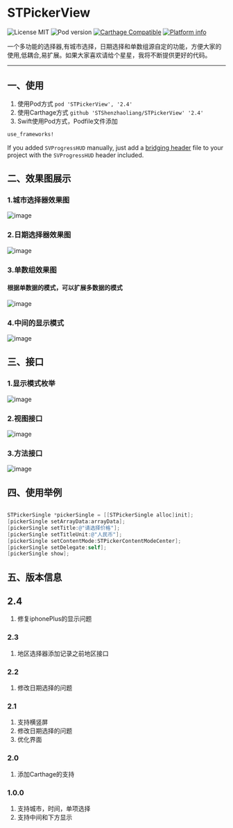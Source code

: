 # STPickerView

![License MIT](https://img.shields.io/github/license/mashape/apistatus.svg?maxAge=2592000)
![Pod version](https://img.shields.io/cocoapods/v/STPickerView.svg?style=flat)
[![Carthage Compatible](https://img.shields.io/badge/Carthage-compatible-4BC51D.svg?style=flat)](https://github.com/Carthage/Carthage)
[![Platform info](https://img.shields.io/cocoapods/p/STPickerView.svg?style=flat)](http://cocoadocs.org/docsets/STPickerView)

一个多功能的选择器,有城市选择，日期选择和单数组源自定的功能，方便大家的使用,低耦合,易扩展。如果大家喜欢请给个星星，我将不断提供更好的代码。

----------------------------

## 一、使用

1. 使用Pod方式 `pod 'STPickerView', '2.4'`
2. 使用Carthage方式 `github 'STShenzhaoliang/STPickerView' '2.4'`
3. Swift使用Pod方式，Podfile文件添加

```ruby
use_frameworks!
```

If you added `SVProgressHUD` manually, just add a [bridging header](https://developer.apple.com/library/content/documentation/Swift/Conceptual/BuildingCocoaApps/MixandMatch.html) file to your project with the `SVProgressHUD` header included.

## 二、效果图展示
### 1.城市选择器效果图
![image](https://github.com/STShenZhaoliang/STImage/blob/master/STPickerView/show0.gif)
### 2.日期选择器效果图
![image](https://github.com/STShenZhaoliang/STImage/blob/master/STPickerView/show2.gif)
### 3.单数组效果图
#### 根据单数据的模式，可以扩展多数据的模式
![image](https://github.com/STShenZhaoliang/STImage/blob/master/STPickerView/show1.gif)

### 4.中间的显示模式
![image](https://github.com/STShenZhaoliang/STImage/blob/master/STPickerView/show4.png)

## 三、接口
### 1.显示模式枚举
![image](https://github.com/STShenZhaoliang/STImage/blob/master/STPickerView/picture0.jpg)
### 2.视图接口
![image](https://github.com/STShenZhaoliang/STImage/blob/master/STPickerView/picture1.jpg)
### 3.方法接口
![image](https://github.com/STShenZhaoliang/STImage/blob/master/STPickerView/picture2.jpg)

## 四、使用举例

```objective-c

STPickerSingle *pickerSingle = [[STPickerSingle alloc]init];
[pickerSingle setArrayData:arrayData];
[pickerSingle setTitle:@"请选择价格"];
[pickerSingle setTitleUnit:@"人民币"];
[pickerSingle setContentMode:STPickerContentModeCenter];
[pickerSingle setDelegate:self];
[pickerSingle show];

```

## 五、版本信息
## 2.4
1. 修复iphonePlus的显示问题

### 2.3
1. 地区选择器添加记录之前地区接口

### 2.2
1. 修改日期选择的问题

### 2.1
1. 支持横竖屏
2. 修改日期选择的问题
3. 优化界面

### 2.0
1. 添加Carthage的支持

### 1.0.0
1. 支持城市，时间，单项选择
2. 支持中间和下方显示


